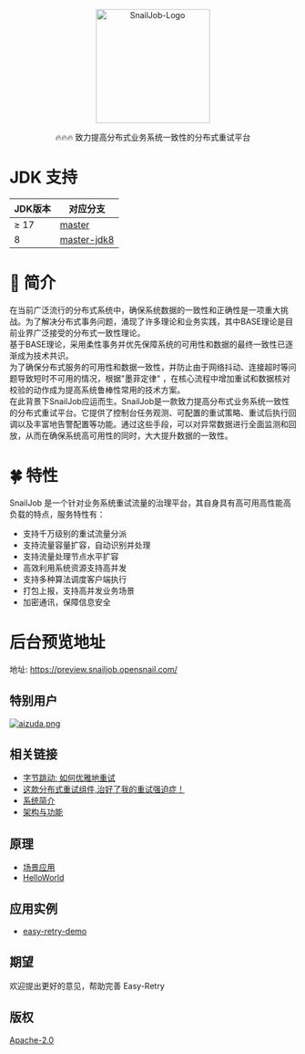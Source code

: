 <p align="center">
  <a href="https://snailjob.opensnail.com/">
   <img alt="SnailJob-Logo" src="https://snailjob.opensnail.com/logo.svg" width="200px">
  </a>
</p>

<p align="center">
     🔥🔥🔥 致力提高分布式业务系统一致性的分布式重试平台
</p>

# JDK 支持

| JDK版本 | 对应分支                                                                        |
|-------|-----------------------------------------------------------------------------|
| ≥ 17  | [master](https://gitee.com/opensnail/snail-job-demo/tree/master/)           |
| 8     | [master-jdk8](https://gitee.com/opensnail/snail-job-demo/tree/master-jdk8/) |

# 🌸 简介

在当前广泛流行的分布式系统中，确保系统数据的一致性和正确性是一项重大挑战。为了解决分布式事务问题，涌现了许多理论和业务实践，其中BASE理论是目前业界广泛接受的分布式一致性理论。<br/>
基于BASE理论，采用柔性事务并优先保障系统的可用性和数据的最终一致性已逐渐成为技术共识。<br/>
为了确保分布式服务的可用性和数据一致性，并防止由于网络抖动、连接超时等问题导致短时不可用的情况，根据"墨菲定律"
，在核心流程中增加重试和数据核对校验的动作成为提高系统鲁棒性常用的技术方案。<br/>
在此背景下SnailJob应运而生。SnailJob是一款致力提高分布式业务系统一致性的分布式重试平台。它提供了控制台任务观测、可配置的重试策略、重试后执行回调以及丰富地告警配置等功能。通过这些手段，可以对异常数据进行全面监测和回放，从而在确保系统高可用性的同时，大大提升数据的一致性。<br/>

# 🍀 特性

SnailJob 是一个针对业务系统重试流量的治理平台，其自身具有高可用高性能高负载的特点，服务特性有：

+ 支持千万级别的重试流量分派
+ 支持流量容量扩容，自动识别并处理
+ 支持流量处理节点水平扩容
+ 高效利用系统资源支持高并发
+ 支持多种算法调度客户端执行
+ 打包上报，支持高并发业务场景
+ 加密通讯，保障信息安全

# 后台预览地址

地址: <https://preview.snailjob.opensnail.com/>

## 特别用户

<a href="http://aizuda.com/?from=mp">![aizuda.png](https://gitee.com/aizuda/snail-job/raw/master/doc/images/aizuda.png)</a>

## 相关链接

- [字节跳动: 如何优雅地重试](https://juejin.cn/post/6914091859463634951)
- [这款分布式重试组件,治好了我的重试强迫症！](https://juejin.cn/post/7249607108043145274)
- [系统简介](https://www.easyretry.com/pages/d1d1da/)
- [架构与功能](https://www.easyretry.com/pages/540554/)

## 原理

- [场景应用](https://www.easyretry.com/pages/406a68/)
- [HelloWorld](https://www.easyretry.com/pages/da9ecc/)

## 应用实例

- [easy-retry-demo](https://gitee.com/zhangyutongxue/easy-retry-demo)

## 期望

欢迎提出更好的意见，帮助完善 Easy-Retry

## 版权

[Apache-2.0](https://gitee.com/aizuda/easy-retry/blob/master/LICENSE)
